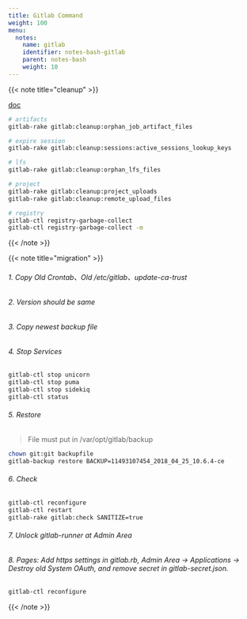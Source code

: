 ```yaml
---
title: Gitlab Command
weight: 100
menu:
  notes:
    name: gitlab
    identifier: notes-bash-gitlab
    parent: notes-bash
    weight: 10
---
```


{{< note title="cleanup" >}}

[doc](https://docs.gitlab.com/ee/administration/packages/container_registry.html)

```bash
# artifacts
gitlab-rake gitlab:cleanup:orphan_job_artifact_files

# expire session
gitlab-rake gitlab:cleanup:sessions:active_sessions_lookup_keys

# lfs
gitlab-rake gitlab:cleanup:orphan_lfs_files

# project
gitlab-rake gitlab:cleanup:project_uploads
gitlab-rake gitlab:cleanup:remote_upload_files

# registry
gitlab-ctl registry-garbage-collect
gitlab-ctl registry-garbage-collect -m
```

{{< /note >}}

{{< note title="migration" >}}

###### 1. Copy Old Crontab、Old /etc/gitlab、update-ca-trust

###### 2. Version should be same

###### 3. Copy newest backup file

###### 4. Stop Services

```bash
gitlab-ctl stop unicorn
gitlab-ctl stop puma
gitlab-ctl stop sidekiq
gitlab-ctl status
```

###### 5. Restore

> File must put in /var/opt/gitlab/backup

```bash
chown git:git backupfile
gitlab-backup restore BACKUP=11493107454_2018_04_25_10.6.4-ce
```

###### 6. Check

```bash
gitlab-ctl reconfigure
gitlab-ctl restart
gitlab-rake gitlab:check SANITIZE=true
```

###### 7. Unlock gitlab-runner at Admin Area

###### 8. Pages: Add https settings in gitlab.rb, Admin Area -> Applications -> Destroy old System OAuth, and remove secret in gitlab-secret.json.

```bash
gitlab-ctl reconfigure
```

{{< /note >}}
